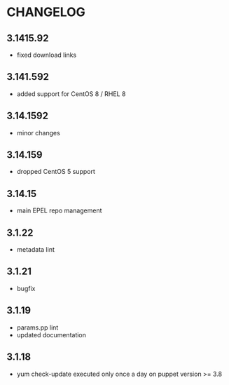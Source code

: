 # CHANGELOG

## 3.1415.92

* fixed download links

## 3.141.592

* added support for CentOS 8 / RHEL 8

## 3.14.1592

* minor changes

## 3.14.159

* dropped CentOS 5 support

## 3.14.15

* main EPEL repo management

## 3.1.22

* metadata lint

## 3.1.21

* bugfix

## 3.1.19

* params.pp lint
* updated documentation

## 3.1.18

* yum check-update executed only once a day on puppet version >= 3.8
